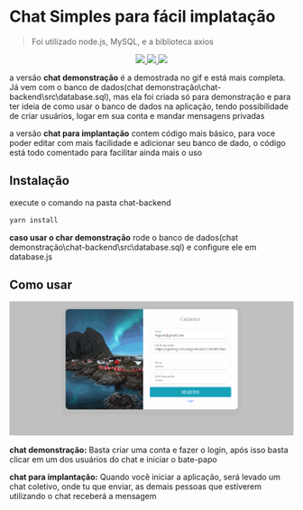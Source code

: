  # Chat Simples para fácil implatação
> Foi utilizado node.js, MySQL, e a biblioteca axios


<p align="center">
  <a aria-label="Versão do Node" href="https://github.com/nodejs/node/blob/master/doc/changelogs/CHANGELOG_V12.md#12.14.1">
    <img src="https://img.shields.io/badge/node.js@lts-12.14.1-informational?logo=Node.JS"></img>
  </a>
  <a aria-label="Versão do React" href="https://github.com/facebook/react/blob/master/CHANGELOG.md#16120-november-14-2019">
    <img src="https://img.shields.io/badge/axios-0.19.2-informational?logo=socket"></img>
  </a>
  <a aria-label="Versão do Expo" href="https://developer.mozilla.org/en-US/docs/Web/API/WebSockets_API/Writing_WebSocket_client_applications">
    <img src="https://img.shields.io/badge/websocket-1.0.31-informational?logo=socket"></img>
  </a>
</p>

a versão  **chat demonstração** é a demostrada no gif e está mais completa. Já vem com o banco de dados(chat demonstração\chat-backend\src\database.sql), mas ela foi criada só para demonstração e para ter ideia de como usar o banco de dados na aplicação, tendo possibilidade de criar usuários, logar em sua conta e mandar mensagens privadas

a versão **chat para implantação** contem código mais básico, para voce poder editar com mais facilidade e adicionar seu banco de dado, o código está todo comentado para facilitar ainda mais o uso

## Instalação
execute o comando na pasta chat-backend

```bash
yarn install
```
**caso usar o char demonstração** rode o banco de dados(chat demonstração\chat-backend\src\database.sql) e configure ele em database.js

## Como usar

![](./static/site.gif)

**chat demonstração:**
Basta criar uma conta e fazer o login, após isso basta clicar em um dos usuários do chat e iniciar o bate-papo

**chat para implantação:**
Quando você iniciar a aplicação, será levado um chat coletivo, onde tu que enviar, as demais pessoas que estiverem utilizando o chat receberá a mensagem
